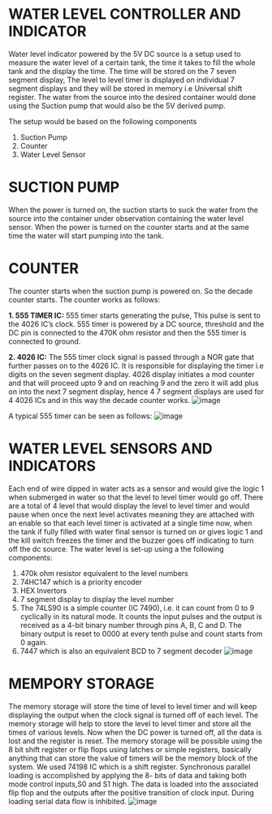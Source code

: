 # WATER LEVEL CONTROLLER AND INDICATOR

Water level indicator powered by the 5V DC source is a setup used to measure the water level of a certain tank, the time it takes to fill the whole tank and the display the time. The time will be stored on the 7 seven segment display, The level to level timer is displayed on individual 7 segment displays and they will be stored in memory i.e Universal shift register. The water from the source into the desired container would done using the Suction pump that would also be the 5V derived pump. 

The setup would be based on the following components
  1. Suction Pump 
  2. Counter 
  3. Water Level Sensor

# SUCTION PUMP
When the power is turned on, the suction starts to suck the water from the source into the container under observation containing the water level sensor. When the power is turned on the counter starts and at the same time the water will start pumping into the tank. 

# COUNTER
The counter starts when the suction pump is powered on. So the decade counter starts. The counter works as follows:

**1. 555 TIMER IC:** 555 timer starts generating the pulse, This pulse is sent to the 4026 IC’s clock. 555 timer is powered by a DC source, threshold and the DC pin is connected to the 470K ohm resistor and then the 555 timer is connected to ground. 

 **2. 4026 IC:**  The 555 timer clock signal is passed through a NOR gate that further passes on to the 4026 IC. It is responsible for displaying the timer i.e digits on the seven segment display. 4026 display initiates a mod counter and that will proceed upto 9 and on reaching 9 and the zero it will add plus on into the next 7 segment display, hence 4 7 segment displays are used for 4 4026 ICs and in this way the decade counter works.
 ![image](https://github.com/WAJIHAALI1070/WATER-LEVEL-CONTROLLER/assets/121358629/7d8fd23d-5353-4a9f-a83f-9648a648183a)

A typical 555 timer can be seen as follows:
![image](https://github.com/WAJIHAALI1070/WATER-LEVEL-CONTROLLER/assets/121358629/138153a6-2379-4ae3-99eb-93a0a4206212)


# WATER LEVEL SENSORS AND INDICATORS
Each end of wire dipped in water acts as a sensor 
and would give the logic 1 when submerged in water so that the level to level timer would go off. There are a total of 4 level that would display the level to level timer and would pause when once the next level activates meaning they are attached with an enable so that each level timer is activated at a single time now, when the tank if fully filled with water final sensor is turned on or gives logic 1 and the kill switch freezes the timer and the buzzer goes off indicating to turn off the dc source. The water level is set-up using a the following components: 
 1. 470k ohm resistor equivalent to the level numbers
 2. 74HC147 which is a priority encoder
 3. HEX Invertors
 4. 7 segment display to display the level number
 5. The 74LS90 is a simple counter (IC 7490), i.e. it can count from 0 to 9 cyclically in its natural mode. It counts the input pulses and the output is received as a 4-bit binary number through pins A, B, C and D. The binary output is reset to 0000 at every tenth pulse and count starts from 0 again.
 6. 7447 which is also an equivalent BCD to 7 segment decoder
    ![image](https://github.com/WAJIHAALI1070/WATER-LEVEL-CONTROLLER/assets/121358629/cae0724b-7741-4146-99cd-e242e0b49778)

# MEMPORY STORAGE
The memory storage will store the time of level to level timer and will keep displaying the output when the clock signal is turned off of each level. The memory storage will help to store the level to level timer and store all the times of various levels. Now when the DC power is turned off, all the data is lost and the register is reset. The memory storage will be possible using the 8 bit shift register or flip flops using latches or simple registers, basically anything that can store the value of timers will be the memory block of the system. We used 74198 IC which is a shift register. Synchronous parallel loading is accomplished by applying the 8- bits of data and taking both mode control inputs,S0 and S1 high. The data is loaded into the associated flip flop and the outputs after the positive transition of clock input. During loading serial data flow is inhibited. 
![image](https://github.com/WAJIHAALI1070/WATER-LEVEL-CONTROLLER/assets/121358629/4a79a01d-8ca4-4761-9cb7-51a7b38d6046)
